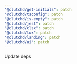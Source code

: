```yaml
---
"@clutchd/get-initials": patch
"@clutchd/tsconfig": patch
"@clutchd/is-empty": patch
"@clutchd/jest": patch
"@clutchd/clsx": patch
"@clutchd/twx": patch
"@clutchd/landing": patch
"@clutchd/ui": patch
---
```


Update deps
